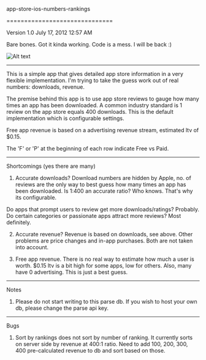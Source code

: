 app-store-ios-numbers-rankings

==============================

Version 1.0 July 17, 2012 12:57 AM

Bare bones. Got it kinda working. Code is a mess. I will be back :)

![Alt text](http://assets3.pinimg.com/upload/287315651198126405_mOHgHeCU.jpg)

------------------------------

This is a simple app that gives detailed app store information in a very flexible implementation. I'm trying to take the guess work out of real numbers: downloads, revenue.

The premise behind this app is to use app store reviews to gauge how many times an app has been downloaded. A common industry standard is 1 review on the app store equals 400 downloads. This is the default implementation which is configurable settings.

Free app revenue is based on a advertising revenue stream, estimated ltv of $0.15. 

The 'F' or 'P' at the beginning of each row indicate Free vs Paid.

------------------------------

Shortcomings (yes there are many)

1. Accurate downloads? Download numbers are hidden by Apple, no. of reviews are the only way to best guess how many times an app has been downloaded. Is 1:400 an accurate ratio? Who knows. That's why its configurable. 

Do apps that prompt users to review get more downloads/ratings? Probably. Do certain categories or passionate apps attract more reviews? Most definitely. 

2. Accurate revenue? Revenue is based on downloads, see above. Other problems are price changes and in-app purchases. Both are not taken into account.

3. Free app revenue. There is no real way to estimate how much a user is worth. $0.15 ltv is a bit high for some apps, low for others. Also, many have 0 advertising. This is just a best guess.

------------------------------

Notes

1. Please do not start writing to this parse db. If you wish to host your own db, please change the parse api key. 

------------------------------

Bugs

1. Sort by rankings does not sort by number of ranking. It currently sorts on server side by revenue at 400:1 ratio. Need to add 100, 200, 300, 400 pre-calculated revenue to db and sort based on those.